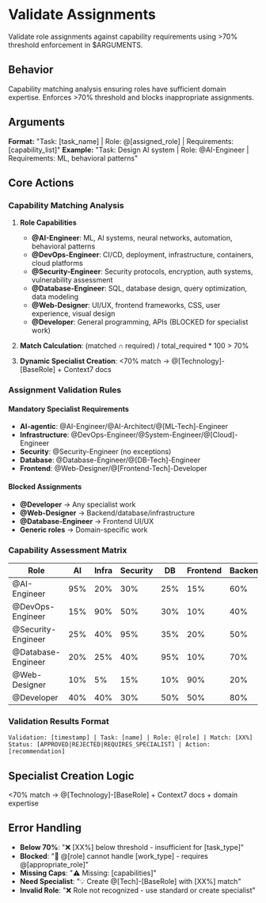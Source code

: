 # Validate Assignments

Validate role assignments against capability requirements using >70% threshold enforcement in $ARGUMENTS.

## Behavior
Capability matching analysis ensuring roles have sufficient domain expertise. Enforces >70% threshold and blocks inappropriate assignments.

## Arguments
**Format:** "Task: [task_name] | Role: @[assigned_role] | Requirements: [capability_list]"
**Example:** "Task: Design AI system | Role: @AI-Engineer | Requirements: ML, behavioral patterns"

## Core Actions

### Capability Matching Analysis
1. **Role Capabilities**
   - **@AI-Engineer**: ML, AI systems, neural networks, automation, behavioral patterns
   - **@DevOps-Engineer**: CI/CD, deployment, infrastructure, containers, cloud platforms
   - **@Security-Engineer**: Security protocols, encryption, auth systems, vulnerability assessment
   - **@Database-Engineer**: SQL, database design, query optimization, data modeling
   - **@Web-Designer**: UI/UX, frontend frameworks, CSS, user experience, visual design
   - **@Developer**: General programming, APIs (BLOCKED for specialist work)

2. **Match Calculation**: (matched ∩ required) / total_required * 100 > 70%

3. **Dynamic Specialist Creation**: <70% match → @[Technology]-[BaseRole] + Context7 docs

### Assignment Validation Rules

#### Mandatory Specialist Requirements
- **AI-agentic**: @AI-Engineer/@AI-Architect/@[ML-Tech]-Engineer
- **Infrastructure**: @DevOps-Engineer/@System-Engineer/@[Cloud]-Engineer  
- **Security**: @Security-Engineer (no exceptions)
- **Database**: @Database-Engineer/@[DB-Tech]-Engineer
- **Frontend**: @Web-Designer/@[Frontend-Tech]-Developer

#### Blocked Assignments
- **@Developer** → Any specialist work
- **@Web-Designer** → Backend/database/infrastructure
- **@Database-Engineer** → Frontend UI/UX
- **Generic roles** → Domain-specific work

### Capability Assessment Matrix
| Role | AI | Infra | Security | DB | Frontend | Backend |
|------|----|----|----|----|----|----|
| @AI-Engineer | 95% | 20% | 30% | 25% | 15% | 60% |
| @DevOps-Engineer | 15% | 90% | 50% | 30% | 10% | 40% |
| @Security-Engineer | 25% | 40% | 95% | 35% | 20% | 50% |
| @Database-Engineer | 20% | 25% | 40% | 95% | 10% | 70% |
| @Web-Designer | 10% | 5% | 15% | 10% | 90% | 20% |
| @Developer | 40% | 40% | 30% | 50% | 50% | 80% |

### Validation Results Format
```
Validation: [timestamp] | Task: [name] | Role: @[role] | Match: [XX%]
Status: [APPROVED|REJECTED|REQUIRES_SPECIALIST] | Action: [recommendation]
```

## Specialist Creation Logic
<70% match → @[Technology]-[BaseRole] + Context7 docs + domain expertise

## Error Handling
- **Below 70%**: "❌ [XX%] below threshold - insufficient for [task_type]"
- **Blocked**: "🚨 @[role] cannot handle [work_type] - requires @[appropriate_role]"
- **Missing Caps**: "⚠️ Missing: [capabilities]"
- **Need Specialist**: "💡 Create @[Tech]-[BaseRole] with [XX%] match"
- **Invalid Role**: "❌ Role not recognized - use standard or create specialist"
